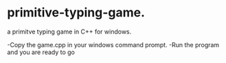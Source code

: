 # primitive-typing-game.
a primitve typing game in C++ for windows.

-Copy the game.cpp in your windows command prompt.
-Run the program and you are ready to go
